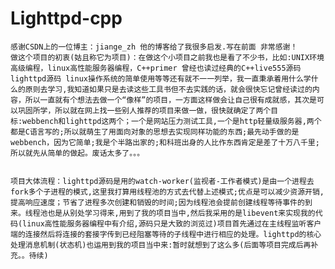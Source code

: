 # Lighttpd-cpp


    感谢CSDN上的一位博主：jiange_zh 他的博客给了我很多启发.写在前面 非常感谢！   
    做这个项目的初衷(姑且称它为项目)：在做这个小项目之前我也是看了不少书，比如:UNIX环境高级编程，linux高性能服务器编程，C++primer 曾经也读过经典的C++live555源码 lighttpd源码 linux操作系统的简单使用等等还有就不一一列举，我一直秉承着用什么学什么的原则去学习,我知道如果只是去读这些工具书但不去实践的话，就会很快忘记曾经读过的内容，所以一直就有个想法去做一个“像样”的项目，一方面这样做会让自己很有成就感，其次是可以巩固所学，所以就在网上找一些别人推荐的项目来做一做，很快就确定了两个目标:webbench和lighttpd这两个；一个是网站压力测试工具,一个是http轻量级服务器,两个都是C语言写的;所以就萌生了用面向对象的思想去实现同样功能的东西;最先动手做的是webbench，因为它简单;我是个半路出家的;和科班出身的人比作东西肯定是差了十万八千里;所以就先从简单的做起。废话太多了。。。


    项目大体流程：lighttpd源码是用的watch-worker(监视者-工作者模式)是由一个进程去fork多个子进程的模式,这里我打算用线程池的方式去代替上述模式;优点是可以减少资源开销,提高响应速度；节省了进程多次创建和销毁的时间;因为线程池会提前创建线程等待事件的到来。线程池也是从别处学习得来,用到了我的项目当中,然后我采用的是libevent来实现我的代码(linux高性能服务器编程中有介绍,源码只是大致的浏览过)项目首先通过在主线程监听客户端的连接然后将连接的套接字传到已经阻塞等待的子线程中进行相应的处理。lighttpd的核心处理消息机制(状态机)也运用到我的项目当中来:暂时就想到了这么多(后面等项目完成后再补充。。待续)
